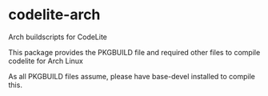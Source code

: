 # codelite-arch
Arch buildscripts for CodeLite

This package provides the PKGBUILD file and required other files to compile codelite for Arch Linux

As all PKGBUILD files assume, please have base-devel installed to compile this.
